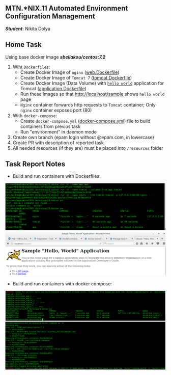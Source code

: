 MTN.*NIX.11 Automated Environment Configuration Management
---

***Student***: Nikita Dolya

Home Task
---

Using base docker image ***sbeliakou/centos:7.2***

1. Wiht ```Dockerfiles```:
    - Create Docker Image of ```nginx``` ([web.Dockerfile](web.Dockerfile))
    - Create Docker Image of ```Tomcat 7``` ([tomcat.Dockerfile](tomcat.Dockerfile))
    - Create Docker Image (Data Volume) with [```hello world```](https://tomcat.apache.org/tomcat-7.0-doc/appdev/sample/sample.war) application for Tomcat ([application.Dockerfile](application.Dockerfile))
    - Run these Images so that [http://localhost/sample](http://localhost/sample) shows ```hello world``` page
    - ```Nginx``` container forwards http requests to ```Tomcat``` container; Only ```nginx``` container exposes port (80)
2. With ```docker-compose```:
    - Create ```docker-compose.yml``` ([docker-compose.yml](docker-compose.yml)) file to build containers from previos task
    - Run "environment" in daemon mode
3. Create own branch (epam login without @epam.com, in lowercase)
4. Create PR with description of reported task
6. All needed resources (if they are) must be placed into ```/resources``` folder

Task Report Notes
---


* Build and run containers with Dockerfiles:

<img src="resources/1.png">

<img src="resources/2.png">

* Build and run containers with docker compose:

<img src="resources/3.png">

<img src="resources/4.png">


